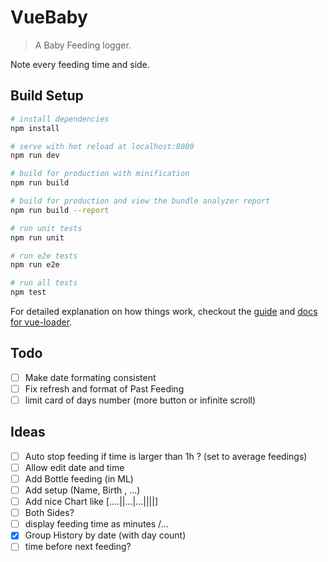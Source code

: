 # VueBaby

> A Baby Feeding logger.

Note every feeding time and side.

## Build Setup

``` bash
# install dependencies
npm install

# serve with hot reload at localhost:8080
npm run dev

# build for production with minification
npm run build

# build for production and view the bundle analyzer report
npm run build --report

# run unit tests
npm run unit

# run e2e tests
npm run e2e

# run all tests
npm test
```

For detailed explanation on how things work, checkout the [guide](http://vuejs-templates.github.io/webpack/)
and [docs for vue-loader](http://vuejs.github.io/vue-loader).

## Todo

- [ ] Make date formating consistent
- [ ] Fix refresh and format of Past Feeding
- [ ] limit card of days number (more button or infinite scroll)

## Ideas

- [ ] Auto stop feeding if time is larger than 1h ? (set to average feedings)
- [ ] Allow edit date and time
- [ ] Add Bottle feeding (in ML)
- [ ] Add setup (Name, Birth , ...)
- [ ] Add nice Chart like [....||...|...||||]
- [ ] Both Sides?
- [ ] display feeding time as minutes /...
- [x] Group History by date (with day count)
- [ ] time before next feeding?
